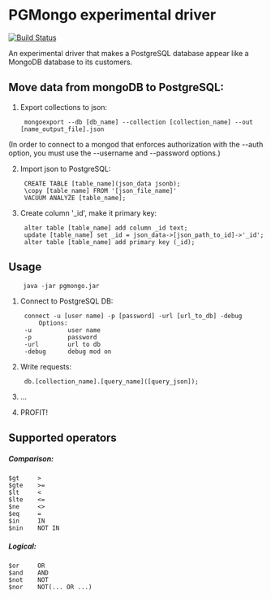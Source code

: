 PGMongo experimental driver
===========================
[![Build Status](https://travis-ci.org/laravel/framework.svg)](https://travis-ci.org/laravel/framework)

An experimental driver that makes a PostgreSQL database appear like a MongoDB database to its customers.

Move data from mongoDB to PostgreSQL:
-------------------------------------

1. Export collections to json:

		mongoexport --db [db_name] --collection [collection_name] --out [name_output_file].json
 
 (In order to connect to a mongod that enforces authorization with the --auth option, 
 you must use the --username and --password options.)

2. Import json to PostgreSQL:

 		CREATE TABLE [table_name](json_data jsonb);
		\copy [table_name] FROM '[json_file_name]'
		VACUUM ANALYZE [table_name];

3. Create column '_id', make it primary key:

		alter table [table_name] add column _id text;
		update [table_name] set _id = json_data->[json_path_to_id]->'_id';
		alter table [table_name] add primary key (_id);    

Usage
-----
		java -jar pgmongo.jar

1. Connect to PostgreSQL DB:

		connect -u [user name] -p [password] -url [url_to_db] -debug
		    Options:
		-u			user name
		-p			password
		-url		url to db
		-debug		debug mod on
			
			
2. Write requests:

		db.[collection_name].[query_name]([query_json]);

3. ...

4. PROFIT!


Supported operators
-------------------

##### Comparison:

    $gt		>
    $gte	>=
    $lt		<
    $lte	<=
    $ne		<>
    $eq		=
    $in		IN
    $nin	NOT IN

##### Logical:

    $or 	OR
    $and 	AND
    $not 	NOT
    $nor 	NOT(... OR ...)



